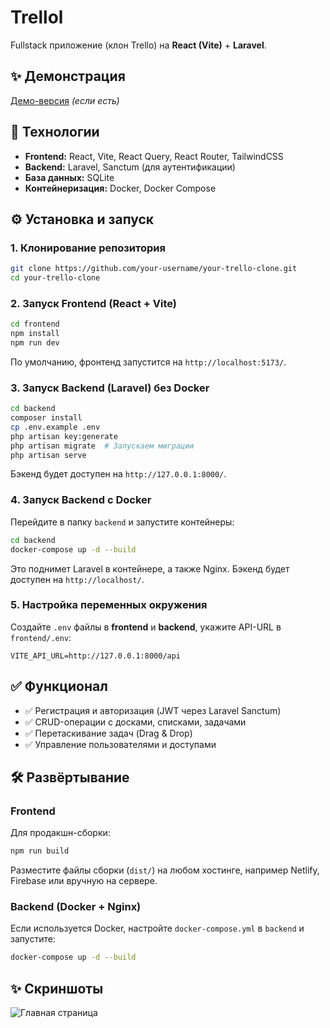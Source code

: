 # Trellol

Fullstack приложение (клон Trello) на **React (Vite)** + **Laravel**.

## ✨ Демонстрация

[Демо-версия](https://your-live-demo-link.com) _(если есть)_

## 🔧 Технологии

- **Frontend:** React, Vite, React Query, React Router, TailwindCSS
- **Backend:** Laravel, Sanctum (для аутентификации)
- **База данных:** SQLite
- **Контейнеризация:** Docker, Docker Compose

## ⚙️ Установка и запуск

### 1. Клонирование репозитория

```sh
git clone https://github.com/your-username/your-trello-clone.git
cd your-trello-clone
```

### 2. Запуск Frontend (React + Vite)

```sh
cd frontend
npm install
npm run dev
```

По умолчанию, фронтенд запустится на `http://localhost:5173/`.

### 3. Запуск Backend (Laravel) без Docker

```sh
cd backend
composer install
cp .env.example .env
php artisan key:generate
php artisan migrate  # Запускаем миграции
php artisan serve
```

Бэкенд будет доступен на `http://127.0.0.1:8000/`.

### 4. Запуск Backend с Docker

Перейдите в папку `backend` и запустите контейнеры:

```sh
cd backend
docker-compose up -d --build
```

Это поднимет Laravel в контейнере, а также Nginx.
Бэкенд будет доступен на `http://localhost/`.

### 5. Настройка переменных окружения

Создайте `.env` файлы в **frontend** и **backend**, укажите API-URL в `frontend/.env`:

```
VITE_API_URL=http://127.0.0.1:8000/api
```

## ✅ Функционал

- ✅ Регистрация и авторизация (JWT через Laravel Sanctum)
- ✅ CRUD-операции с досками, списками, задачами
- ✅ Перетаскивание задач (Drag & Drop)
- ✅ Управление пользователями и доступами

## 🛠 Развёртывание

### Frontend

Для продакшн-сборки:

```sh
npm run build
```

Разместите файлы сборки (`dist/`) на любом хостинге, например Netlify, Firebase или вручную на сервере.

### Backend (Docker + Nginx)

Если используется Docker, настройте `docker-compose.yml` в `backend` и запустите:

```sh
docker-compose up -d --build
```

## ✨ Скриншоты

![Главная страница](https://your-image-link.com)
